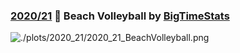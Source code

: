 ### [2020/21](https://github.com/Z3tt/TidyTuesday/tree/master/R/2020_21_BeachVolleyball.Rmd) 🏐 Beach Volleyball by [BigTimeStats](https://bigtimestats.blog/data/)

![./plots/2020_21/2020_21_BeachVolleyball.png](https://raw.githubusercontent.com/Z3tt/TidyTuesday/master/plots/2020_21/2020_21_BeachVolleyball.png)
